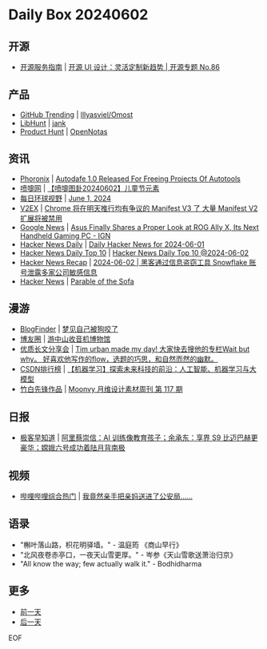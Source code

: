 # Daily Box 20240602

## 开源
- [开源服务指南](https://osguider.com/blog/) | [开源 UI 设计：灵活定制新趋势 | 开源专题 No.86](https://osguider.com/blog/post/topic/topic-86/)

## 产品
- [GitHub Trending](https://github.com/trending?since=daily) | [lllyasviel/Omost](https://github.com/lllyasviel/Omost)
- [LibHunt](https://www.libhunt.com/) | [jank](https://www.libhunt.com/r/jank)
- [Product Hunt](https://www.producthunt.com) | [OpenNotas](https://www.producthunt.com/posts/opennotas)

## 资讯
- [Phoronix](https://www.phoronix.com/) | [Autodafe 1.0 Released For Freeing Projects Of Autotools](https://www.phoronix.com/news/Autodafe-1.0-Released)
- [喷嚏网](http://www.dapenti.com/blog/blog.asp?subjectid=70&name=xilei) | [【喷嚏图卦20240602】儿童节元素](http://www.dapenti.com/blog/more.asp?name=xilei&id=178969)
- [每日环球视野](https://idai.ly/) | [June 1, 2024](http://m.idai.ly/se/a193iG?1717171200)
- [V2EX](https://www.v2ex.com/) | [Chrome 将在明天推行均有争议的 Manifest V3 了 大量 Manifest V2 扩展将被禁用](https://www.v2ex.com/t/1046137)
- [Google News](https://news.google.com/topics/CAAqJggKIiBDQkFTRWdvSUwyMHZNRGRqTVhZU0FtVnVHZ0pWVXlnQVAB) | [Asus Finally Shares a Proper Look at ROG Ally X, Its Next Handheld Gaming PC - IGN](https://news.google.com/rss/articles/CBMiaGh0dHBzOi8vd3d3Lmlnbi5jb20vYXJ0aWNsZXMvYXN1cy1maW5hbGx5LXNoYXJlcy1hLXByb3Blci1sb29rLWF0LXJvZy1hbGx5LXgtaXRzLW5leHQtaGFuZGhlbGQtZ2FtaW5nLXBj0gEA?oc=5)
- [Hacker News Daily](https://www.daemonology.net/hn-daily/) | [Daily Hacker News for 2024-06-01](https://www.daemonology.net/hn-daily/2024-06-01.html)
- [Hacker News Daily Top 10](https://github.com/headllines/hackernews-daily) | [Hacker News Daily Top 10 @2024-06-02](https://github.com/headllines/hackernews-daily/issues/1423)
- [Hacker News Recap](https://www.xiaoyuzhoufm.com/podcast/6456fdfc0a8e51c73e68d0cd) | [2024-06-02 | 黑客通过信息盗窃工具 Snowflake 账号泄露多家公司敏感信息](https://www.xiaoyuzhoufm.com/episode/665c785894977a26efaa4d3a)
- [Hacker News](https://news.ycombinator.com/front) | [Parable of the Sofa](https://news.ycombinator.com/item?id=40551725)

## 漫游
- [BlogFinder](https://bf.zzxworld.com/) | [梦见自己被狗咬了](https://ffodd.com/121?utm_source=blogfinder)
- [博友圈](https://www.boyouquan.com/home) | [游中山收音机博物馆](https://www.boyouquan.com/go?from=feed&link=https%3A%2F%2Fyayu.net%2F4146.html)
- [优质长文分享会](https://m.okjike.com/topics/56d2fabe7cb3331100467e2b) | [Tim urban made my day! 大家快去搜他的专栏Wait but why。 好喜欢他写作的flow，选题的巧思，和自然而然的幽默。](https://m.okjike.com/originalPosts/665bddf3d9f48e0571768b95)
- [CSDN排行榜](https://blog.csdn.net/rank/list) | [【机器学习】探索未来科技的前沿：人工智能、机器学习与大模型](https://blog.csdn.net/Easonmax/article/details/139344512)
- [竹白先锋作品](https://www.zhubai.wiki/) | [Moonvy 月维设计素材周刊 第 117 期](https://open.zhubai.wiki/a/l/t/z/pl/moonvy/2409016201390112768)

## 日报
- [极客早知道](https://www.geekpark.net/column/74) | [阿里蔡崇信：AI 训练像教育孩子；余承东：享界 S9 比迈巴赫更豪华；嫦娥六号成功着陆月背南极](https://www.geekpark.net/news/336003)

## 视频
- [哔哩哔哩综合热门](https://www.bilibili.com/v/popular/all/) | [我竟然亲手把亲妈送进了公安局……](https://b23.tv/BV1qZ421H7yG)

## 语录
- "槲叶落山路，枳花明驿墙。" - 温庭筠 《商山早行》
- "北风夜卷赤亭口，一夜天山雪更厚。" - 岑参《天山雪歌送萧治归京》
- "All know the way; few actually walk it." - Bodhidharma

## 更多
- [前一天](daily-box-20240601.md)
- [后一天](daily-box-20240603.md)

EOF
